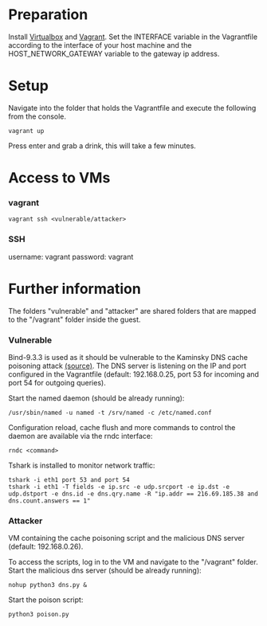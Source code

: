 # Preparation
Install [Virtualbox](https://www.virtualbox.org/wiki/Downloads) and [Vagrant](https://www.vagrantup.com/downloads.html).
Set the INTERFACE variable in the Vagrantfile according to the interface of your host machine and the HOST_NETWORK_GATEWAY variable to the gateway ip address.
# Setup
Navigate into the folder that holds the Vagrantfile and execute the following from the console.

    vagrant up
Press enter and grab a drink, this will take a few minutes.
# Access to VMs
### vagrant
    vagrant ssh <vulnerable/attacker>

### SSH
username: vagrant
password: vagrant

# Further information
The folders "vulnerable" and "attacker" are shared folders that are mapped to the "/vagrant" folder inside the guest. 
### Vulnerable
Bind-9.3.3 is used as it should be vulnerable to the Kaminsky DNS cache poisoning attack [(source)](https://kb.isc.org/article/AA-00924/0/CVE-2008-1447%3A-DNS-Cache-Poisoning-Issue-Kaminsky-bug.html).
The DNS server is listening on the IP and port configured in the Vagrantfile (default: 192.168.0.25, port 53 for incoming and port 54 for outgoing queries).

Start the named daemon (should be already running):

    /usr/sbin/named -u named -t /srv/named -c /etc/named.conf

Configuration reload, cache flush and more commands to control the daemon are available via the rndc interface:

	rndc <command>

Tshark is installed to monitor network traffic:

    tshark -i eth1 port 53 and port 54
    tshark -i eth1 -T fields -e ip.src -e udp.srcport -e ip.dst -e udp.dstport -e dns.id -e dns.qry.name -R "ip.addr == 216.69.185.38 and dns.count.answers == 1"


### Attacker
VM containing the cache poisoning script and the malicious DNS server (default: 192.168.0.26).

To access the scripts, log in to the VM and navigate to the "/vagrant" folder.
Start the malicious dns server (should be already running):

    nohup python3 dns.py &

Start the poison script:

    python3 poison.py